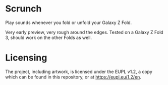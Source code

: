 # Scrunch
Play sounds whenever you fold or unfold your Galaxy Z Fold.

Very early preview, very rough around the edges. Tested on a Galaxy Z Fold 3, should work on the other Folds as well.

# Licensing
The project, including artwork, is licensed under the EUPL v1.2, a copy which can be found in this repository, or at https://eupl.eu/1.2/en. 
